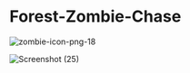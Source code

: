 # Forest-Zombie-Chase


![zombie-icon-png-18](https://user-images.githubusercontent.com/26376925/144556911-f0c15645-2e64-4cae-995f-cb10b9936442.png)




![Screenshot (25)](https://user-images.githubusercontent.com/26376925/144562119-71978811-e5df-48a8-9467-98f6fdaf7b30.png)
